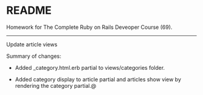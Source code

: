 # README

Homework for The Complete Ruby on Rails Deveoper Course (69).

-----------

Update article views

Summary of changes:

- Added _category.html.erb partial to views/categories folder.

- Added category display to article partial and articles show view by rendering the category partial.@
